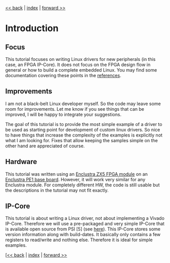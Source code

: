 [<< back](01_index.md) | [index](01_index.md) | [forward >> ](03_setup.md)

# Introduction

## Focus

This tutorial focuses on writing Linux drivers for  new peripherals (in this case, an FPGA IP-Core). It does not focus on the FPGA design flow in general or how to build a complete embedded Linux. You may find some documentation covering these points in the [references](99_references.md).

## Improvements

I am not a black-belt Linux developer myself. So the code may leave some room for improvements. Let me know if you see things that can be improved, I will be happy to integrate your suggestions. 

The goal of this tutorial is to provide the most simple example of a driver to be used as starting point for development of custom linux drivers. So nice to have things that increase the complexity of the examples is explicitly not what I am looking for. Fixes that allow keeping the samples simple on the other hand are appreciated of course.

## Hardware

This tutorial was written using an [Enclustra ZX5 FPGA module](https://www.enclustra.com/en/products/system-on-chip-modules/mercury-zx5/) on an [Enclustra PE1 base board](https://www.enclustra.com/en/products/base-boards/mercury-pe1-200-300-400/). However, it will work very similar for any Enclustra module. For completely  different HW, the code is still usable but the descriptions in the tutorial may not fit exactly.

## IP-Core

This tutorial is about writing a Linux driver, not about implementing a Vivado IP-Core. Therefore we will use a pre-packaged and very simple IP-Core that is available open source from PSI [5] (see [here](https://github.com/paulscherrerinstitute/vivadoIP_fpga_base)). This IP-Core stores some version information along with build-dates. It basically only contains a few registers to read/write and nothing else. Therefore it is ideal for simple examples.



[[<< back](01_index.md) | [index](01_index.md) | [forward >> ](03_setup.md)
